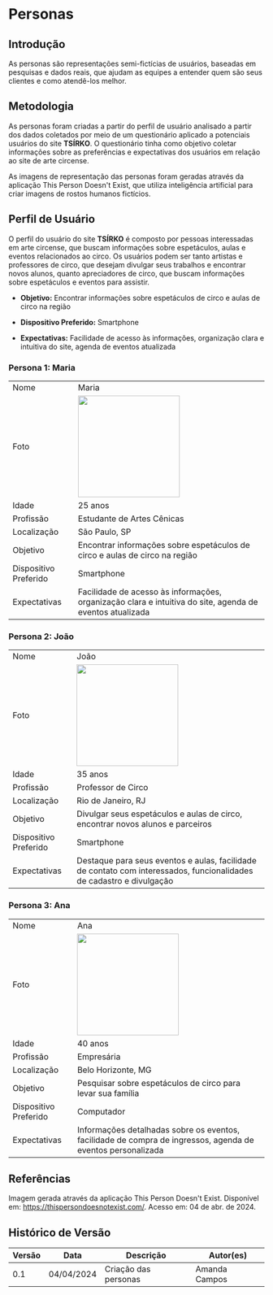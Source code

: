 # Personas

## Introdução

As personas são representações semi-fictícias de usuários, baseadas em pesquisas e dados reais, que ajudam as equipes a entender quem são seus clientes e como atendê-los melhor. 

## Metodologia 

As personas foram criadas a partir do perfil de usuário analisado a partir dos dados coletados por meio de um questionário aplicado a potenciais usuários do site **TSÍRKO**. O questionário tinha como objetivo coletar informações sobre as preferências e expectativas dos usuários em relação ao site de arte circense.

As imagens de representação das personas foram geradas através da aplicação This Person Doesn't Exist, que utiliza inteligência artificial para criar imagens de rostos humanos fictícios.


## Perfil de Usuário

O perfil do usuário do site **TSÍRKO** é composto por pessoas interessadas em arte circense, que buscam informações sobre espetáculos, aulas e eventos relacionados ao circo. Os usuários podem ser tanto artistas e professores de circo, que desejam divulgar seus trabalhos e encontrar novos alunos, quanto apreciadores de circo, que buscam informações sobre espetáculos e eventos para assistir.
 
- **Objetivo:** Encontrar informações sobre espetáculos de circo e aulas de circo na região

- **Dispositivo Preferido:** Smartphone

- **Expectativas:** Facilidade de acesso às informações, organização clara e intuitiva do site, agenda de eventos atualizada
### Persona 1: Maria
|            |                                                                                                            |
| :--------- | ---------------------------------------------------------------------------------------------------------- |
| Nome       | Maria                              |
|  Foto      | <img width="200" src="Base/assets/maria.jpeg"> |
| Idade      | 25 anos                            |
| Profissão  | Estudante de Artes Cênicas         |
| Localização| São Paulo, SP                      |
| Objetivo   | Encontrar informações sobre espetáculos de circo e aulas de circo na região |
| Dispositivo Preferido | Smartphone              |
| Expectativas | Facilidade de acesso às informações, organização clara e intuitiva do site, agenda de eventos atualizada |

### Persona 2: João
|            |                                                                                                            |
| :--------- | ---------------------------------------------------------------------------------------------------------- |
| Nome       | João                               |
|  Foto      | <img width="200" src="Base/assets/joao.jpeg"> |
| Idade      | 35 anos                            |
| Profissão  | Professor de Circo                 |
| Localização| Rio de Janeiro, RJ                 |
| Objetivo   | Divulgar seus espetáculos e aulas de circo, encontrar novos alunos e parceiros |
| Dispositivo Preferido | Smartphone              |
| Expectativas | Destaque para seus eventos e aulas, facilidade de contato com interessados, funcionalidades de cadastro e divulgação |

### Persona 3: Ana
|            |                                                                                                            |
| :--------- | ---------------------------------------------------------------------------------------------------------- |
| Nome       | Ana                                |
|  Foto      | <img width="200" src="Base/assets/ana.jpeg"> |
| Idade      | 40 anos                            |
| Profissão  | Empresária                         |
| Localização| Belo Horizonte, MG                 |
| Objetivo   | Pesquisar sobre espetáculos de circo para levar sua família |
| Dispositivo Preferido | Computador              |
| Expectativas | Informações detalhadas sobre os eventos, facilidade de compra de ingressos, agenda de eventos personalizada |

## Referências

 Imagem gerada através da aplicação This Person Doesn't Exist. Disponível em: https://thispersondoesnotexist.com/. Acesso em: 04 de abr. de 2024.

## Histórico de Versão

| Versão | Data       | Descrição | Autor(es) |
| ------ | ---------- | --------- | --------- |
| 0.1    | 04/04/2024 | Criação das personas | Amanda Campos |
